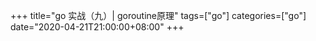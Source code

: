 +++
title="go 实战（九）| goroutine原理"
tags=["go"]
categories=["go"]
date="2020-04-21T21:00:00+08:00"
+++